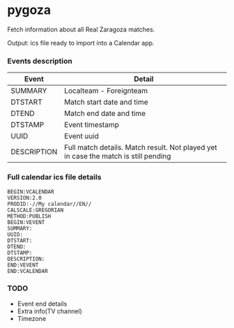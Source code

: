 # pygoza

Fetch information about all Real Zaragoza matches.

Output: ics file ready to import into a Calendar app.

### Events description

| Event | Detail |
| ----- | ------ |
| SUMMARY | Localteam - Foreignteam |
| DTSTART | Match start date and time |
| DTEND | Match end date and time |
| DTSTAMP | Event timestamp |
| UUID | Event uuid |
| DESCRIPTION | Full match details. Match result. Not played yet in case the match is still pending |


### Full calendar ics file details

```
BEGIN:VCALENDAR
VERSION:2.0
PRODID:-//My calendar//EN//
CALSCALE:GREGORIAN
METHOD:PUBLISH
BEGIN:VEVENT
SUMMARY:
UUID:
DTSTART:
DTEND:
DTSTAMP:
DESCRIPTION:
END:VEVENT
END:VCALENDAR
```


### TODO
 * Event end details
 * Extra info(TV channel)
 * Timezone